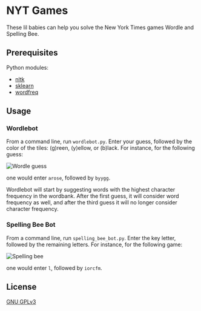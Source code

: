 # NYT Games

These lil babies can help you solve the New York Times games Wordle and Spelling Bee.

## Prerequisites

Python modules:

- [nltk](https://www.nltk.org/)
- [sklearn](https://scikit-learn.org/stable/)
- [wordfreq](https://github.com/rspeer/wordfreq/)

## Usage

### Wordlebot

From a command line, run `wordlebot.py`. Enter your guess, followed by the color of the tiles: (g)reen, (y)ellow, or (b)lack. For instance, for the following guess:

![Wordle guess](https://i.imgur.com/qSW327L.png)

one would enter `arose`, followed by `byygg`.

Wordlebot will start by suggesting words with the highest character frequency in the wordbank. After the first guess, it will consider word frequency as well, and after the third guess it will no longer consider character frequency.

### Spelling Bee Bot

From a command line, run `spelling_bee_bot.py`. Enter the key letter, followed by the remaining letters. For instance, for the following game:

![Spelling bee](https://i.imgur.com/tfeLo1H.png)

one would enter `l`, followed by `iorcfm`.

## License

[GNU GPLv3](https://choosealicense.com/licenses/gpl-3.0/)
